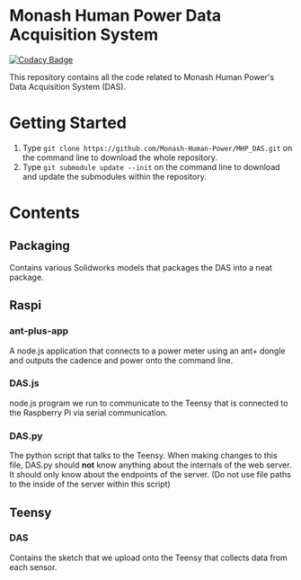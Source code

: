 # Monash Human Power Data Acquisition System

[![Codacy Badge](https://api.codacy.com/project/badge/Grade/632fc262b19f465393f12098555f23ba)](https://app.codacy.com/app/mhp-admin/MHP_DAS?utm_source=github.com&utm_medium=referral&utm_content=Monash-Human-Power/MHP_DAS&utm_campaign=Badge_Grade_Dashboard)

This repository contains all the code related to Monash Human Power's Data Acquisition System (DAS).

# Getting Started
1. Type `git clone https://github.com/Monash-Human-Power/MHP_DAS.git` on the command line to download the whole repository.
2. Type `git submodule update --init` on the command line to download and update the submodules within the repository.

# Contents
## Packaging
Contains various Solidworks models that packages the DAS into a neat package.

## Raspi
### ant-plus-app
A node.js application that connects to a power meter using an ant+ dongle and outputs the cadence and power onto the command line.

### DAS.js
node.js program we run to communicate to the Teensy that is connected to the Raspberry Pi via serial communication. 

### DAS.py
The python script that talks to the Teensy. When making changes to this file, DAS.py should **not** know anything about the internals of the web server. It should only know about the endpoints of the server. (Do not use file paths to the inside of the server within this script)

## Teensy
### DAS
Contains the sketch that we upload onto the Teensy that collects data from each sensor.